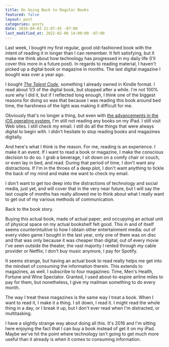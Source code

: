 ```yaml
---
title: On Going Back to Regular Books
featured: false
layout: post
categories: posts
date: 2016-04-03 21:07:45 -07:00
last_modified_at: 2022-02-06 14:00:00 -07:00
---
```


Last week, I bought my first regular, good old-fashioned book with the intent of reading it in longer than I can remember. It felt satisfying, but it make me think about how technology has progressed in my daily life (I'll cover this more in a future post). In regards to reading material, I haven't picked up a digital book or magazine in months. The last digital magazine I bought was over a year ago.

I bought _[The Talent Code](http://amzn.to/224oUvv)_, something I already owned in Kindle format. I read about 1/3 of the digital book, but stopped after a while. I'm not 100% sure why I did it, but if I reflected long enough, I think one of the biggest reasons for doing so was that because I was reading this book around bed time, the harshness of the light was making it difficult for me.

Obviously that's no longer a thing, but even with [the advancements in the iOS operating system](http://www.cnet.com/how-to/how-to-enable-night-shift-in-ios-9-3/), I'm still not reading any books on my iPad. I still visit Web sites. I still check my email. I still do all the things that were always digital to begin with. I didn't hesitate to stop reading books and magazines digitally.

And here's what I think is the reason. For me, reading is an experience. I make it an event. If I want to read a book or magazine, I make the conscious decision to do so. I grab a beverage, I sit down on a comfy chair or couch, or even lay in bed, and read. During that period of time, I don't want any distractions. If I'm in the throes of a deep plot, I don't want anything to tickle the back of my mind and make me want to check my email.

I don't want to get too deep into the distractions of technology and social media, just yet, and will cover that in the very near future, but I will say the last couple of months has really allowed me to think about what I really want to get out of my various methods of communication.

Back to the book story.

Buying this actual book, made of actual paper, and occupying an actual unit of physical space on my actual bookshelf felt good. This in and of itself seems counterintuitive to how I obtain other entertainment media: out of every video game I bought in the last year, only one of them was on disc and that was only because it was cheaper than digital; out of every movie I've seen outside the theater, the vast majority I rented through my cable provider or Netflix; I don't buy music anymore, I pay for Spotify.

It seems strange, but having an actual book to read really helps me get into the mindset of consuming the information therein. This extends to magazines, as well. I subscribe to four magazines: Time, Men's Health, Fortune and Wine Spectator. Granted, I used about-to-expire airline miles to pay for them, but nonetheless, I give my mailman something to do every month.

The way I treat these magazines is the same way I treat a book. When I want to read it, I make it a thing. I sit down, I read it. I might read the whole thing in a day, or I break it up, but I don't ever read when I'm distracted, or multitasking.

I have a slightly strange way about doing all this. It's 2016 and I'm sitting here enjoying the fact that I can buy a book instead of get it on my iPad. Maybe we've hit the point where technology isn't going to get much more useful than it already is when it comes to consuming information.


